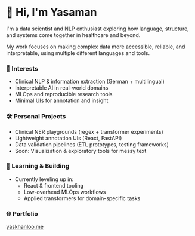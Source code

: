 # 👋 Hi, I'm Yasaman

I'm a data scientist and NLP enthusiast exploring how language, structure, and systems come together in healthcare and beyond.

My work focuses on making complex data more accessible, reliable, and interpretable, using multiple different languages and tools.

### 🧠 Interests
- Clinical NLP & information extraction (German + multilingual)
- Interpretable AI in real-world domains
- MLOps and reproducible research tools
- Minimal UIs for annotation and insight

### 🛠 Personal Projects
- Clinical NER playgrounds (regex + transformer experiments)
- Lightweight annotation UIs (React, FastAPI)
- Data validation pipelines (ETL prototypes, testing frameworks)
- Soon: Visualization & exploratory tools for messy text

### 🌱 Learning & Building
- Currently leveling up in:
  - React & frontend tooling
  - Low-overhead MLOps workflows
  - Applied transformers for domain-specific tasks

### 🌐 Portfolio
[yaskhanloo.me](https://yaskhanloo.me)
